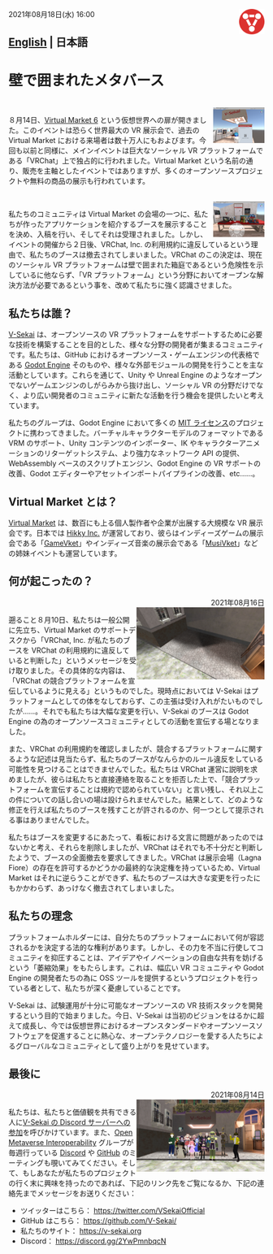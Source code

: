 <img src="vsekai_logo1.png" align="right" width="10%"><caption>2021年08月18日(水) 16:00</caption>
     
## [English](a-statement-on-the-walled-metaverse.md) | 日本語

# 壁で囲まれたメタバース

<br clear="all"><img align="right" src="./booth_dev1.png" width="20%">

８月14日、[Virtual Market 6](https://vket6.v-market.work/) という仮想世界への扉が開きました。このイベントは恐らく世界最大の VR 展示会で、過去の Virtual Market における来場者は数十万人にもおよびます。今回も以前と同様に、メインイベントは巨大なソーシャル VR プラットフォームである「VRChat」上で独占的に行われました。Virtual Market という名前の通り、販売を主軸としたイベントではありますが、多くのオープンソースプロジェクトや無料の商品の展示も行われています。

<br clear="all"><img align="right" src="./booth_dev2.png" width="20%">

私たちのコミュニティは Virtual Market の会場の一つに、私たちが作ったアプリケーションを紹介するブースを展示することを決め、入稿を行い、そしてそれは受理されました。しかし、イベントの開催から２日後、VRChat, Inc. の利用規約に違反しているという理由で、私たちのブースは撤去されてしまいました。VRChat のこの決定は、現在のソーシャル VR プラットフォームは壁で囲まれた箱庭であるという危険性を示しているに他ならず、「VR プラットフォーム」という分野においてオープンな解決方法が必要であるという事を、改めて私たちに強く認識させました。

## 私たちは誰？<br clear="all">

[V-Sekai](https://github.com/V-Sekai) は、オープンソースの VR プラットフォームをサポートするために必要な技術を構築することを目的とした、様々な分野の開発者が集まるコミュニティです。私たちは、GitHub におけるオープンソース・ゲームエンジンの代表格である [Godot Engine](https://godotengine.org) そのものや、様々な外部モジュールの開発を行うことを主な活動としています。これらを通じて、Unity や Unreal Engine のようなオープンでないゲームエンジンのしがらみから抜け出し、ソーシャル VR の分野だけでなく、より広い開発者のコミュニティに新たな活動を行う機会を提供したいと考えています。

私たちのグループは、Godot Engine において多くの [MIT ライセンス](https://opensource.org/licenses/MIT)のプロジェクトに携わってきました。バーチャルキャラクターモデルのフォーマットである VRM のサポート、Unity コンテンツのインポーター、IK やキャラクターアニメーションのリターゲットシステム、より強力なネットワーク API の提供、WebAssembly ベースのスクリプトエンジン、Godot Engine の VR サポートの改善、Godot エディターやアセットインポートパイプラインの改善、etc……。

## Virtual Market とは？

[Virtual Market](https://v-market.work/) は、数百にも上る個人製作者や企業が出展する大規模な VR 展示会です。日本では [Hikky Inc.](https://www.hikky.life/) が運営しており、彼らはインディーズゲームの展示会である「[GameVket](https://game.vket.com/)」やインディーズ音楽の展示会である「[MusiVket](https://music.vket.com/)」などの姉妹イベントも運営しています。

## 何が起こったの？

<div align="right">2021年08月16日</div>
<img align="right" src="./vsekai_booth_gone.png" width="50%">

遡ること８月10日、私たちは一般公開に先立ち、Virtual Market のサポートデスクから「VRChat, Inc. が私たちのブースを VRChat の利用規約に違反していると判断した」というメッセージを受け取りました。その具体的な内容は、「VRChat の競合プラットフォームを宣伝しているように見える」というものでした。現時点においては V-Sekai はプラットフォームとしての体をなしておらず、この主張は受け入れがたいものでしたが……。それでも私たちは大幅な変更を行い、V-Sekai のブースは Godot Engine の為のオープンソースコミュニティとしての活動を宣伝する場となりました。

また、VRChat の利用規約を確認しましたが、競合するプラットフォームに関するような記述は見当たらず、私たちのブースがなんらかのルール違反をしている可能性を見つけることはできませんでした。私たちは VRChat 運営に説明を求めましたが、彼らは私たちと直接連絡を取ることを拒否した上で、「競合プラットフォームを宣伝することは規約で認められていない」と言い残し、それ以上この件についての話し合いの場は設けられませんでした。結果として、どのような修正を行えば私たちのブースを残すことが許されるのか、何一つとして提示される事はありませんでした。

私たちはブースを変更するにあたって、看板における文言に問題があったのではないかと考え、それらを削除しましたが、VRChat はそれでも不十分だと判断したようで、ブースの全面撤去を要求してきました。VRChat は展示会場（Lagna Fiore）の存在を許可するかどうかの最終的な決定権を持っているため、Virtual Market はそれに逆らうことができず、私たちのブースは大きな変更を行ったにもかかわらず、あっけなく撤去されてしまいました。
<br clear="all">

## 私たちの理念

プラットフォームホルダーには、自分たちのプラットフォームにおいて何が容認されるかを決定する法的な権利があります。しかし、その力を不当に行使してコミュニティを抑圧することは、アイデアやイノベーションの自由な共有を妨げるという「萎縮効果」をもたらします。これは、幅広い VR コミュニティや Godot Engine の開発者たちの為に OSS ツールを提供するというプロジェクトを行っている者として、私たちが深く憂慮していることです。

V-Sekai は、試験運用が十分に可能なオープンソースの VR 技術スタックを開発するという目的で始まりました。今日、V-Sekai は当初のビジョンをはるかに超えて成長し、今では仮想世界におけるオープンスタンダードやオープンソースソフトウェアを促進することに熱心な、オープンテクノロジーを愛する人たちによるグローバルなコミュニティとして盛り上がりを見せています。

## 最後に

<div align="right">2021年08月14日</div><img align="right" src="./vsekai_group_photo.png" width="50%">

私たちは、私たちと価値観を共有できる人に[V-Sekai の Discord サーバーへの参加](https://discord.gg/2YwPmnbqcN)を呼びかけています。また、[Open Metaverse Interoperability](https://github.com/omigroup/OMI) グループが毎週行っている [Discord](https://discord.gg/NJtT9grz5E) や [GitHub](https://github.com/omigroup/OMI) のミーティングも覗いてみてください。そして、もしあなたが私たちのプロジェクトの行く末に興味を持ったのであれば、下記のリンク先をご覧になるか、下記の連絡先までメッセージをお送りください：

* ツイッターはこちら： https://twitter.com/VSekaiOfficial
* GitHub はこちら： https://github.com/V-Sekai/
* 私たちのサイト： https://v-sekai.org
* Discord： https://discord.gg/2YwPmnbqcN
